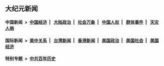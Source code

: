 ## 大纪元新闻

#### 中国新闻 &nbsp;>&nbsp; [中国经济](indexes/ncid283/README.md?09142045) &nbsp;| &nbsp; [大陆政治](indexes/ncid277/README.md?09142045) &nbsp;| &nbsp; [社会万象](indexes/ncid282/README.md?09142045) &nbsp;| &nbsp; [中国人权](indexes/ncid278/README.md?09142045) &nbsp;| &nbsp; [群体事件](indexes/ncid279/README.md?09142045) &nbsp;| &nbsp; [天灾人祸](indexes/ncid280/README.md?09142045)

#### 国际新闻 &nbsp;>&nbsp; [美中关系](indexes/nf1412576/README.md?09142045) &nbsp;| &nbsp; [台湾新闻](indexes/ncid1349361/README.md?09142045) &nbsp;| &nbsp; [香港新闻](indexes/ncid1349362/README.md?09142045) &nbsp;| &nbsp; [美国政治](indexes/ncid1078159/README.md?09142045) &nbsp;| &nbsp; [美国社会](indexes/ncid1078160/README.md?09142045) &nbsp;| &nbsp; [美国经济](indexes/ncid1078158/README.md?09142045)

#### 特别专题 &nbsp;>&nbsp; [中共百年历史](https://github.com/easy2view/epoch-special/blob/master/README.md?09142045)  
